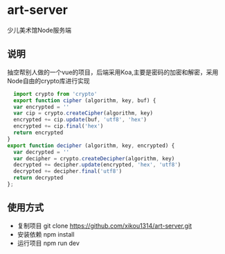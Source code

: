 # art-server
少儿美术馆Node服务端
## 说明
  抽空帮别人做的一个vue的项目，后端采用Koa,主要是密码的加密和解密，采用Node自由的crypto库进行实现 
  
  ``` javascript
    import crypto from 'crypto'  
    export function cipher (algorithm, key, buf) {
    var encrypted = ''
    var cip = crypto.createCipher(algorithm, key)
    encrypted += cip.update(buf, 'utf8', 'hex')
    encrypted += cip.final('hex')
    return encrypted
  }
  export function decipher (algorithm, key, encrypted) {
    var decrypted = ''
    var decipher = crypto.createDecipher(algorithm, key)
    decrypted += decipher.update(encrypted, 'hex', 'utf8')
    decrypted += decipher.final('utf8')
    return decrypted
  };
  ```
## 使用方式
  * 复制项目
    git clone https://github.com/xikou1314/art-server.git
  * 安装依赖
    npm install
  * 运行项目
    npm run dev
